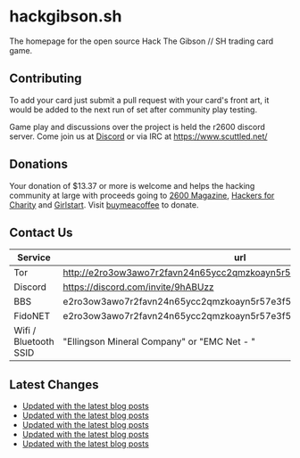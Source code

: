 # hackgibson.sh
The homepage for the open source Hack The Gibson // SH trading card game.


## Contributing

To add your card just submit a pull request with your card's front art, it would be added to the next run of set after community play testing.

Game play and discussions over the project is held the r2600 discord server. Come join us at [Discord](https://discord.com/invite/9hABUzz) or via IRC at https://www.scuttled.net/


## Donations

Your donation of $13.37 or more is welcome and helps the hacking community at large with proceeds going to [2600 Magazine](https://2600.com/), [Hackers for Charity](https://hackersforcharity.org) and [Girlstart](https://girlstart.org).  Visit [buymeacoffee](https://www.buymeacoffee.com/hackgibson.sh) to donate.


## Contact Us

Service | url
-|-
Tor | http://e2ro3ow3awo7r2favn24n65ycc2qmzkoayn5r57e3f56nvjwdcgg32ad.onion
Discord | https://discord.com/invite/9hABUzz
BBS | e2ro3ow3awo7r2favn24n65ycc2qmzkoayn5r57e3f56nvjwdcgg32ad.onion:23
FidoNET | e2ro3ow3awo7r2favn24n65ycc2qmzkoayn5r57e3f56nvjwdcgg32ad.onion:24554
Wifi / Bluetooth SSID | "Ellingson Mineral Company" or "EMC Net - <fidonet address>"

## Latest Changes
<!-- BLOG-POST-LIST:START -->
- [Updated with the latest blog posts](https://github.com/DFW2600/hackgibson.sh/commit/dc16bed9f74b6d6622d018e05a60200afd15bcb6)
- [Updated with the latest blog posts](https://github.com/DFW2600/hackgibson.sh/commit/9bdd8f596af1aa9e2dc8489ef8a212002630f18d)
- [Updated with the latest blog posts](https://github.com/DFW2600/hackgibson.sh/commit/6713d0e53977150f5e696c0c644bf7b62809000d)
- [Updated with the latest blog posts](https://github.com/DFW2600/hackgibson.sh/commit/8140a65ad093ac2cb31f94e1a0054084f1b80368)
- [Updated with the latest blog posts](https://github.com/DFW2600/hackgibson.sh/commit/39e1b5d793bfc7642bc0e757d31641c1f57b9d6f)
<!-- BLOG-POST-LIST:END -->
